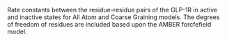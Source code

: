 Rate constants between the residue-residue pairs of the GLP-1R in active and inactive states for All Atom and Coarse Graining models. The degrees of freedom of residues are included based upon the AMBER forcfefield model.
